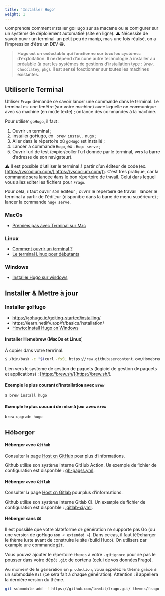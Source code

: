 ```yaml
---
title: 'Installer Hugo'
weight: 1
---
```


Comprendre comment installer goHugo sur sa machine ou le configurer sur un système de déploiement automatisé (site en ligne).
⚠️ Nécessite de savoir ouvrir un terminal, un petit peu de manip, mais une fois réalisé, on a l’impression d’être un DEV 😁.

> Hugo est un exécutable qui fonctionne sur tous les systèmes d’exploitation. Il ne dépend d’aucune autre technologie à installer au préalable (à part les systèmes de gestions d’installation type : `Brew`, `Chocolatey`, `pkg`). Il est sensé fonctionner sur toutes les machines existantes.

## Utiliser le Terminal

Utiliser `Frago` demande de savoir lancer une commande dans le terminal. Le terminal est une fenêtre (sur votre machine) avec laquelle on communique avec sa machine (en mode texte) ; on lance des commandes à la machine.

Pour utiliser `goHugo`, il faut :

  1. Ouvrir un terminal ;
  1. Installer goHugo, ex : `brew install hugo` ;
  1. Aller dans le répertoire où `goHugo` est installé ;
  1. Lancer la commande `Hugo`, ex : `Hugo serve` ;
  1. Ouvrir l’url de test (copier/coller l’url donnée par le terminal, vers la barre d’adresse de son navigateur).

⚠️ Il est possible d’utiliser le terminal à partir d’un éditeur de code (ex. [https://vscodium.com/](https://vscodium.com/)). C'est très pratique, car la commande sera lancée dans le bon répertoire de travail. Celui dans lequel vous allez éditer les fichiers pour `Frago`.

Pour celà, il faut ouvrir son éditeur ; ouvrir le répertoire de travail ; lancer le terminal à partir de l'éditeur (disponible dans la barre de menu supérieure) ; lancer la commande `hugo serve`.

### MacOs

* [Premiers pas avec Terminal sur Mac](https://support.apple.com/fr-fr/guide/terminal/pht23b129fed/2.14/mac/14.0)

### Linux

 * [Comment ouvrir un terminal ?](https://doc.ubuntu-fr.org/terminal)
 * [Le terminal Linux pour débutants](https://www.jetestelinux.com/le-terminal-linux-pour-debutants)

### Windows

 * [Installer Hugo sur windows](/frago/docs/demarrer/installer-hugo-windows/)

## Installer & Mettre à jour

### Installer goHugo

 * <https://gohugo.io/getting-started/installing/>
 * <https://learn.netlify.app/fr/basics/installation/>
 * [Howto: Install Hugo on Windows](https://discourse.gohugo.io/t/howto-install-hugo-on-windows/741)

#### Installer Homebrew (MacOs et Linux)

À copier dans votre terminal.

```bash
$ /bin/bash -c "$(curl -fsSL https://raw.githubusercontent.com/Homebrew/install/HEAD/install.sh)"
```

Lien vers le système de gestion de paquets (logiciel de gestion de paquets et applications) : [https://brew.sh/](https://brew.sh/).

#### Exemple le plus courant d’installation avec `Brew`

```bash
$ brew install hugo
```

#### Exemple le plus courant de mise à jour avec `Brew`

```bash
brew upgrade hugo
```

## Héberger

#### Héberger avec `Github`

Consulter la page [Host on GitHub](https://gohugo.io/hosting-and-deployment/hosting-on-github/) pour plus d’informations.

Github utilise son système interne GitHub Action. Un exemple de fichier de configuration est disponible : [gh-pages.yml](https://github.com/lowdit/frago/blob/master/exampleSite/exampleFiles/.github/workflows/gh-pages.yml).

#### Héberger avec `Gitlab`

Consulter la page [Host on Gitlab](https://gohugo.io/hosting-and-deployment/hosting-on-gitlab/) pour plus d’informations.

Github utilise son système interne Gitlab CI. Un exemple de fichier de configuration est disponible : [.gitlab-ci.yml](https://github.com/lowdit/frago/blob/master/exampleSite/exampleFiles/.gitlab-ci.yml).

#### Héberger sans `GO`

Il est possible que votre plateforme de génération ne supporte pas Go (ou une version de goHugo `non « extended »`). Dans ce cas, il faut télécharger le thème juste avant de construire le site (build Hugo). On utilisera par example une commande `git`.

Vous pouvez ajouter le répertoire `themes` à votre `.gitignore` pour ne pas le pousser dans votre dépôt `.git` de contenu (celui de vos données Frago).

Au moment de la génération en `production`, vous appelez le thème grâce à un submodule `Git` (ce sera fait à chaque génération). Attention : il appellera la dernière version du thème.

```bash
git submodule add -f https://github.com/lowdit/frago.git/ themes/frago && git submodule update --init --recursive && hugo --gc --minify --buildFuture
```
